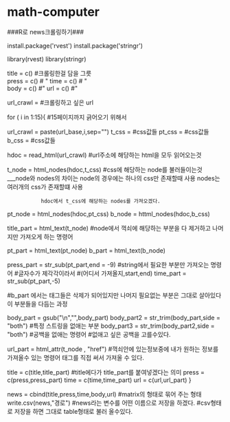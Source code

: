 # math-computer

###R로 news크롤링하기###

install.package('rvest')
install.package('stringr')

library(rvest) 
library(stringr)

title = c()      #크롤링한걸 담을 그릇	
press = c()    # "
time = c()	     # "	
body = c()    #"
url = c()       #"

url_crawl =  #크롤링하고 싶은 url

for ( i in 1:15){ #15페이지까지 긁어오기 위해서 

url_crawl = paste(url_base,i,sep="")
t_css = #css값들
pt_css = #css값들
b_css = #css값들

hdoc = read_html(url_crawl) #url주소에 해당하는 html을 모두 읽어오는것

t_node = html_nodes(hdoc,t_css) #css에 해당하는 node를 불러들이는것
			___node와 nodes의 차이는 
			   node의 경우에는 하나의 css만 존재할때 사용
			   nodes는 여러개의 css가 존재할떄 사용

			   hdoc에서 t_css에 해당하는 nodes를 가져오겠다.
pt_node = html_nodes(hdoc,pt_css)
b_node = httml_nodes(hdoc,b_css)

title_part = html_text(t_node) #node에서 꺽쇠에 해당하는 부분을 다 제거하고 
			  나머지만 가져오게 하는 명령어

pt_part = html_text(pt_node)
b_part = html_text(b_node)

press_part = str_sub(pt_part,end = -9) #string에서 필요한 부분만 가져오는 명령어 
				#글자수가 제각각이라서 
				#(어디서 가져올지,start,end)
time_part = str_sub(pt_part,-5)


#b_part 에서는 태그들은 삭제가 되어있지만 나머지 필요없는 부분은 그대로 살아있다
이 부분들을 다듬는 과정

body_part = gsub("\n","",body_part)
body_part2 = str_trim(body_part,side = "both") #특정 스트링을 없애는 부분
body_part3 = str_trim(body_part2,side = "both") #공백을 없애는 명령어
					#없애고 싶은 공백을 고를수있다.
  
url_part = html_attr(t_node , "href") #꺽쇠안에 있는정보중에 내가 원하는 정보를
			          가져올수 있는 명령어
			          태그를 직접 써서 가져올 수 있다.

title = c(title,title_part) #title에다가 title_part를 붙여넣겠다는 의미
press = c(press,press_part)
time = c(time,time_part)
url = c(url,url_part)
}

news = cbind(title,press,time,body,url) #matrix의 형태로 묶어 주는 형태
write.csv(news,"경로") #news라는 변수를 어떤 이름으로 저장을 하겠다.
		   #csv형태로 저장을 하면 그대로 table형태로 불러 올수있다.
